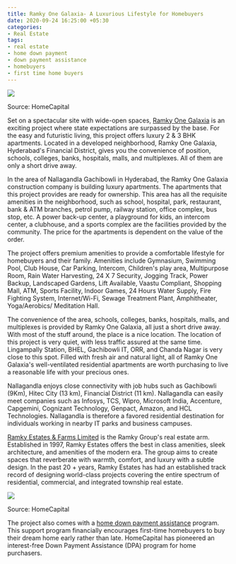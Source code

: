 ```yaml
---
title: Ramky One Galaxia- A Luxurious Lifestyle for Homebuyers
date: 2020-09-24 16:25:00 +05:30
categories:
- Real Estate
tags:
- real estate
- home down payment
- down payment assistance
- homebuyers
- first time home buyers
---
```


**[![](https://lh3.googleusercontent.com/IuSWQ6yLsQ94zZrcS7_6visRAPA9emfcTsVyPQIfBSALyCydFIFIrgPgHR-4-FdLCOUjXnYyATEmEcTKVVkUciMJu_9aix_tVpm4rATdpmxPXXKyoQTfLkQJsrX7-kYdezsQUV6L)](https://homecapital.in/property/519/Ramky-One-Galaxia-3-BHK)**

Source: HomeCapital

Set on a spectacular site with wide-open spaces, [Ramky One Galaxia](https://homecapital.in/property/519/Ramky-One-Galaxia-3-BHK) is an exciting project where state expectations are surpassed by the base. For the easy and futuristic living, this project offers luxury 2 & 3 BHK apartments. Located in a developed neighborhood, Ramky One Galaxia, Hyderabad's Financial District, gives you the convenience of position, schools, colleges, banks, hospitals, malls, and multiplexes. All of them are only a short drive away.

In the area of Nallagandla Gachibowli in Hyderabad, the Ramky One Galaxia construction company is building luxury apartments. The apartments that this project provides are ready for ownership. This area has all the requisite amenities in the neighborhood, such as school, hospital, park, restaurant, bank & ATM branches, petrol pump, railway station, office complex, bus stop, etc. A power back-up center, a playground for kids, an intercom center, a clubhouse, and a sports complex are the facilities provided by the community. The price for the apartments is dependent on the value of the order.

The project offers premium amenities to provide a comfortable lifestyle for homebuyers and their family. Amenities include Gymnasium, Swimming Pool, Club House, Car Parking, Intercom, Children's play area, Multipurpose Room, Rain Water Harvesting, 24 X 7 Security, Jogging Track, Power Backup, Landscaped Gardens, Lift Available, Vaastu Compliant, Shopping Mall, ATM, Sports Facility, Indoor Games, 24 Hours Water Supply, Fire Fighting System, Internet/Wi-Fi, Sewage Treatment Plant, Amphitheater, Yoga/Aerobics/ Meditation Hall.

The convenience of the area, schools, colleges, banks, hospitals, malls, and multiplexes is provided by Ramky One Galaxia, all just a short drive away. With most of the stuff around, the place is a nice location. The location of this project is very quiet, with less traffic assured at the same time. Lingampally Station, BHEL, Gachibowli IT, ORR, and Chanda Nagar is very close to this spot. Filled with fresh air and natural light, all of Ramky One Galaxia's well-ventilated residential apartments are worth purchasing to live a reasonable life with your precious ones.

Nallagandla enjoys close connectivity with job hubs such as Gachibowli (9Km), Hitec City (13 km), Financial District (11 km). Nallagandla can easily meet companies such as Infosys, TCS, Wipro, Microsoft India, Accenture, Capgemini, Cognizant Technology, Genpact, Amazon, and HCL Technologies. Nallagandla is therefore a favored residential destination for individuals working in nearby IT parks and business campuses.

[Ramky Estates & Farms Limited](https://homecapital.in/offering/developer/Ramky-One-Galaxia) is the Ramky Group's real estate arm. Established in 1997, Ramky Estates offers the best in class amenities, sleek architecture, and amenities of the modern era. The group aims to create spaces that reverberate with warmth, comfort, and luxury with a subtle design. In the past 20 \+ years, Ramky Estates has had an established track record of designing world-class projects covering the entire spectrum of residential, commercial, and integrated township real estate.

**[![](https://lh3.googleusercontent.com/TJ_Wu_12GBDcaYgKTIRfHT9sbx_3rAsTZh_fkJB1TcQGtpLPAEJ3OfJNOqsCY0x8qcrtSKl-guQ5vSZaYpP-uRZTg_XbRE7EQwsMebkp6ym2q8ayWwjNQEvxVO7G9t9VkuFOuN53)](https://homecapital.in/offering)**

Source: HomeCapital

The project also comes with a [home down payment assistance](https://homecapital.in/) program. This support program financially encourages first-time homebuyers to buy their dream home early rather than late. HomeCapital has pioneered an interest-free Down Payment Assistance (DPA) program for home purchasers.